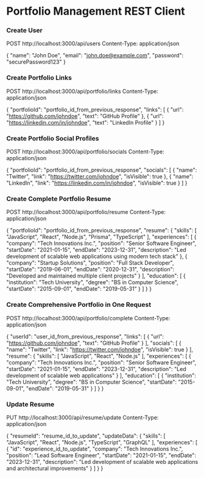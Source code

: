 # Portfolio Management REST Client

### Create User
POST http://localhost:3000/api/users
Content-Type: application/json

{
  "name": "John Doe",
  "email": "john.doe@example.com",
  "password": "securePassword123"
}


### Create Portfolio Links
POST http://localhost:3000/api/portfolio/links
Content-Type: application/json

{
  "portfolioId": "portfolio_id_from_previous_response",
  "links": [
    {
      "url": "https://github.com/johndoe",
      "text": "GitHub Profile"
    },
    {
      "url": "https://linkedin.com/in/johndoe",
      "text": "LinkedIn Profile"
    }
  ]
}

### Create Portfolio Social Profiles
POST http://localhost:3000/api/portfolio/socials
Content-Type: application/json

{
  "portfolioId": "portfolio_id_from_previous_response",
  "socials": [
    {
      "name": "Twitter",
      "link": "https://twitter.com/johndoe",
      "isVisible": true
    },
    {
      "name": "LinkedIn",
      "link": "https://linkedin.com/in/johndoe",
      "isVisible": true
    }
  ]
}

### Create Complete Portfolio Resume
POST http://localhost:3000/api/portfolio/resume
Content-Type: application/json

{
  "portfolioId": "portfolio_id_from_previous_response",
  "resume": {
    "skills": [
      "JavaScript",
      "React",
      "Node.js",
      "Prisma",
      "TypeScript"
    ],
    "experiences": [
      {
        "company": "Tech Innovations Inc.",
        "position": "Senior Software Engineer",
        "startDate": "2021-01-15",
        "endDate": "2023-12-31",
        "description": "Led development of scalable web applications using modern tech stack"
      },
      {
        "company": "Startup Solutions",
        "position": "Full Stack Developer",
        "startDate": "2019-06-01",
        "endDate": "2020-12-31",
        "description": "Developed and maintained multiple client projects"
      }
    ],
    "education": [
      {
        "institution": "Tech University",
        "degree": "BS in Computer Science",
        "startDate": "2015-09-01",
        "endDate": "2019-05-31"
      }
    ]
  }
}

### Create Comprehensive Portfolio in One Request
POST http://localhost:3000/api/portfolio/complete
Content-Type: application/json

{
  "userId": "user_id_from_previous_response",
  "links": [
    {
      "url": "https://github.com/johndoe",
      "text": "GitHub Profile"
    }
  ],
  "socials": [
    {
      "name": "Twitter",
      "link": "https://twitter.com/johndoe",
      "isVisible": true
    }
  ],
  "resume": {
    "skills": [
      "JavaScript",
      "React",
      "Node.js"
    ],
    "experiences": [
      {
        "company": "Tech Innovations Inc.",
        "position": "Senior Software Engineer",
        "startDate": "2021-01-15",
        "endDate": "2023-12-31",
        "description": "Led development of scalable web applications"
      }
    ],
    "education": [
      {
        "institution": "Tech University",
        "degree": "BS in Computer Science",
        "startDate": "2015-09-01",
        "endDate": "2019-05-31"
      }
    ]
  }
}

### Update Resume
PUT http://localhost:3000/api/resume/update
Content-Type: application/json

{
  "resumeId": "resume_id_to_update",
  "updateData": {
    "skills": [
      "JavaScript",
      "React",
      "Node.js",
      "TypeScript",
      "GraphQL"
    ],
    "experiences": [
      {
        "id": "experience_id_to_update",
        "company": "Tech Innovations Inc.",
        "position": "Lead Software Engineer",
        "startDate": "2021-01-15",
        "endDate": "2023-12-31",
        "description": "Led development of scalable web applications and architectural improvements"
      }
    ]
  }
}
